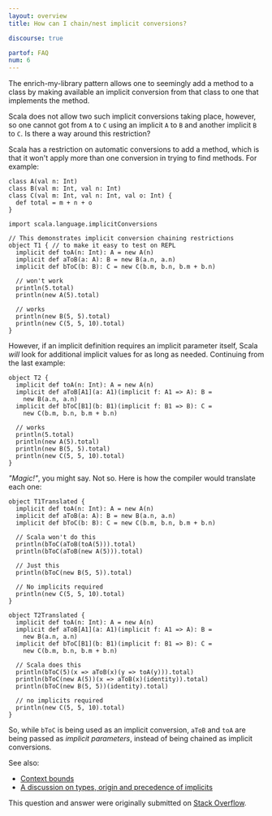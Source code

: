 ```yaml
---
layout: overview
title: How can I chain/nest implicit conversions?

discourse: true

partof: FAQ
num: 6
---
```


The enrich-my-library pattern allows one to seemingly add a method to a class by
making available an implicit conversion from that class to one that implements
the method.

Scala does not allow two such implicit conversions taking place, however, so
one cannot got from `A` to `C` using an implicit `A` to `B` and another
implicit `B` to `C`. Is there a way around this restriction?

Scala has a restriction on automatic conversions to add a method, which is that
it won't apply more than one conversion in trying to find methods. For example:

    class A(val n: Int)
    class B(val m: Int, val n: Int)
    class C(val m: Int, val n: Int, val o: Int) {
      def total = m + n + o
    }

    import scala.language.implicitConversions

    // This demonstrates implicit conversion chaining restrictions
    object T1 { // to make it easy to test on REPL
      implicit def toA(n: Int): A = new A(n)
      implicit def aToB(a: A): B = new B(a.n, a.n)
      implicit def bToC(b: B): C = new C(b.m, b.n, b.m + b.n)

      // won't work
      println(5.total)
      println(new A(5).total)

      // works
      println(new B(5, 5).total)
      println(new C(5, 5, 10).total)
    }

However, if an implicit definition requires an implicit parameter itself, Scala
_will_ look for additional implicit values for as long as needed. Continuing from
the last example:

    object T2 {
      implicit def toA(n: Int): A = new A(n)
      implicit def aToB[A1](a: A1)(implicit f: A1 => A): B =
        new B(a.n, a.n)
      implicit def bToC[B1](b: B1)(implicit f: B1 => B): C =
        new C(b.m, b.n, b.m + b.n)

      // works
      println(5.total)
      println(new A(5).total)
      println(new B(5, 5).total)
      println(new C(5, 5, 10).total)
    }

_"Magic!"_, you might say. Not so. Here is how the compiler would translate each
one:

    object T1Translated {
      implicit def toA(n: Int): A = new A(n)
      implicit def aToB(a: A): B = new B(a.n, a.n)
      implicit def bToC(b: B): C = new C(b.m, b.n, b.m + b.n)

      // Scala won't do this
      println(bToC(aToB(toA(5))).total)
      println(bToC(aToB(new A(5))).total)

      // Just this
      println(bToC(new B(5, 5)).total)

      // No implicits required
      println(new C(5, 5, 10).total)
    }

    object T2Translated {
      implicit def toA(n: Int): A = new A(n)
      implicit def aToB[A1](a: A1)(implicit f: A1 => A): B =
        new B(a.n, a.n)
      implicit def bToC[B1](b: B1)(implicit f: B1 => B): C =
        new C(b.m, b.n, b.m + b.n)

      // Scala does this
      println(bToC(5)(x => aToB(x)(y => toA(y))).total)
      println(bToC(new A(5))(x => aToB(x)(identity)).total)
      println(bToC(new B(5, 5))(identity).total)

      // no implicits required
      println(new C(5, 5, 10).total)
    }

So, while `bToC` is being used as an implicit conversion, `aToB` and `toA` are
being passed as _implicit parameters_, instead of being chained as implicit
conversions.

See also:

* [Context bounds](context-bounds.html)
* [A discussion on types, origin and precedence of implicits](finding-implicits.html)

This question and answer were originally submitted on [Stack Overflow][1].

  [1]: http://stackoverflow.com/questions/5332801/how-can-i-chain-implicits-in-scala/5332804
